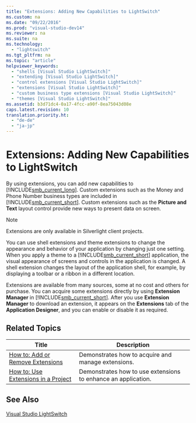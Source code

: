 ```yaml
---
title: "Extensions: Adding New Capabilities to LightSwitch"
ms.custom: na
ms.date: "09/22/2016"
ms.prod: "visual-studio-dev14"
ms.reviewer: na
ms.suite: na
ms.technology: 
  - "lightswitch"
ms.tgt_pltfrm: na
ms.topic: "article"
helpviewer_keywords: 
  - "shells [Visual Studio LightSwitch]"
  - "extending [Visual Studio LightSwitch]"
  - "control extensions [Visual Studio LightSwitch]"
  - "extensions [Visual Studio LightSwitch]"
  - "custom business type extensions [Visual Studio LightSwitch]"
  - "themes [Visual Studio LightSwitch]"
ms.assetid: b3d71dc4-0a17-4fcc-a90f-8ea75043d08e
caps.latest.revision: 10
translation.priority.ht: 
  - "de-de"
  - "ja-jp"
---
```

# Extensions: Adding New Capabilities to LightSwitch
By using extensions, you can add new capabilities to [!INCLUDE[smb_current_long](../vs140/includes/smb_current_long_md.md)]. Custom extensions such as the Money and Phone Number business types are included in [!INCLUDE[smb_current_short](../vs140/includes/smb_current_short_md.md)]. Custom extensions such as the **Picture and Text** layout control provide new ways to present data on screen.  
  
> [!NOTE]
>  Extensions are only available in Silverlight client projects.  
  
 You can use shell extensions and theme extensions to change the appearance and behavior of your application by changing just one setting. When you apply a theme to a [!INCLUDE[smb_current_short](../vs140/includes/smb_current_short_md.md)] application, the visual appearance of screens and controls in the application is changed. A shell extension changes the layout of the application shell, for example, by displaying a toolbar or a ribbon in a different location.  
  
 Extensions are available from many sources, some at no cost and others for purchase. You can acquire some extensions directly by using **Extension Manager** in [!INCLUDE[smb_current_short](../vs140/includes/smb_current_short_md.md)]. After you use **Extension Manager** to download an extension, it appears on the **Extensions** tab of the **Application Designer**, and you can enable or disable it as required.  
  
## Related Topics  
  
|Title|Description|  
|-----------|-----------------|  
|[How to: Add or Remove Extensions](../vs140/how-to--add-or-remove-extensions.md)|Demonstrates how to acquire and manage extensions.|  
|[How to: Use Extensions in a Project](../vs140/how-to--use-extensions-in-a-lightswitch-project.md)|Demonstrates how to use extensions to enhance an application.|  
  
## See Also  
 [Visual Studio LightSwitch](../vs140/visual-studio-lightswitch.md)